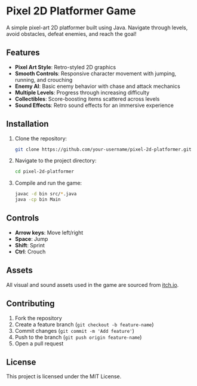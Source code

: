# Pixel 2D Platformer Game

A simple pixel-art 2D platformer built using Java. Navigate through levels, avoid obstacles, defeat enemies, and reach the goal!

## Features
- **Pixel Art Style**: Retro-styled 2D graphics
- **Smooth Controls**: Responsive character movement with jumping, running, and crouching
- **Enemy AI**: Basic enemy behavior with chase and attack mechanics
- **Multiple Levels**: Progress through increasing difficulty
- **Collectibles**: Score-boosting items scattered across levels
- **Sound Effects**: Retro sound effects for an immersive experience

## Installation
1. Clone the repository:
    ```bash
    git clone https://github.com/your-username/pixel-2d-platformer.git
    ```
2. Navigate to the project directory:
    ```bash
    cd pixel-2d-platformer
    ```
3. Compile and run the game:
    ```bash
    javac -d bin src/*.java
    java -cp bin Main
    ```

## Controls
- **Arrow keys**: Move left/right
- **Space**: Jump
- **Shift**: Sprint
- **Ctrl**: Crouch

## Assets
All visual and sound assets used in the game are sourced from [itch.io](https://itch.io). 

## Contributing
1. Fork the repository
2. Create a feature branch (`git checkout -b feature-name`)
3. Commit changes (`git commit -m 'Add feature'`)
4. Push to the branch (`git push origin feature-name`)
5. Open a pull request

## License
This project is licensed under the MIT License.
